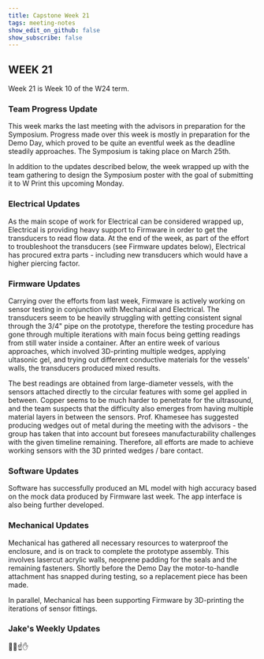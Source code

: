 ```yaml
---
title: Capstone Week 21
tags: meeting-notes
show_edit_on_github: false
show_subscribe: false
---
```


<style>
  img {
  display: block;
  margin-left: auto;
  margin-right: auto;
  }
  video {
    display: block;
    margin-left: auto;
    margin-right: auto;
  }
</style>

## WEEK 21

Week 21 is Week 10 of the W24 term. 

### Team Progress Update
This week marks the last meeting with the advisors in preparation for the Symposium.
Progress made over this week is mostly in preparation for the Demo Day, which proved to be quite an eventful week as the deadline steadily approaches.
The Symposium is taking place on March 25th.

In addition to the updates described below, the week wrapped up with the team gathering to design the Symposium poster with the goal of submitting it to W Print this upcoming Monday.

### Electrical Updates
As the main scope of work for Electrical can be considered wrapped up, Electrical is providing heavy support to Firmware in order to get the transducers to read flow data.
At the end of the week, as part of the effort to troubleshoot the transducers (see Firmware updates below), Electrical has procured extra parts - including new transducers which would have a higher piercing factor.

### Firmware Updates 
Carrying over the efforts from last week, Firmware is actively working on sensor testing in conjunction with Mechanical and Electrical.
The transducers seem to be heavily struggling with getting consistent signal through the 3/4" pipe on the prototype, therefore the testing procedure has gone through multiple iterations with main focus being getting readings from still water inside a container. After an entire week of various approaches, which involved 3D-printing multiple wedges, applying ultasonic gel, and trying out different conductive materials for the vessels' walls, the transducers produced mixed results.

The best readings are obtained from large-diameter vessels, with the sensors attached directly to the circular features with some gel applied in between.
Copper seems to be much harder to penetrate for the ultrasound, and the team suspects that the difficulty also emerges from having multiple material layers in between the sensors.
Prof. Khamesee has suggested producing wedges out of metal during the meeting with the advisors - the group has taken that into account but foresees manufacturability challenges with the given timeline remaining. Therefore, all efforts are made to achieve working sensors with the 3D printed wedges / bare contact.

### Software Updates 
Software has successfully produced an ML model with high accuracy based on the mock data produced by Firmware last week.
The app interface is also being further developed.

### Mechanical Updates 
Mechanical has gathered all necessary resources to waterproof the enclosure, and is on track to complete the prototype assembly.
This involves lasercut acrylic walls, neoprene padding for the seals and the remaining fasteners.
Shortly before the Demo Day the motor-to-handle attachment has snapped during testing, so a replacement piece has been made.

In parallel, Mechanical has been supporting Firmware by 3D-printing the iterations of sensor fittings.

### Jake's Weekly Updates
🫵👏☝️✋

<!--more-->
